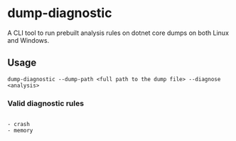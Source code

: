 # dump-diagnostic

A CLI tool to run prebuilt analysis rules on dotnet core dumps on both Linux and Windows.

## Usage

`dump-diagnostic --dump-path <full path to the dump file> --diagnose <analysis>`

### Valid diagnostic rules

```

- crash
- memory

```
